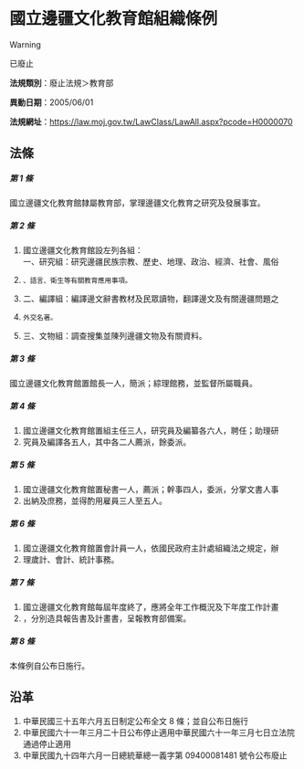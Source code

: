 # 國立邊疆文化教育館組織條例
> [!WARNING]
> 已廢止

**法規類別**：廢止法規＞教育部

**異動日期**：2005/06/01  

**法規網址**：https://law.moj.gov.tw/LawClass/LawAll.aspx?pcode=H0000070



## 法條
##### 第 1 條
國立邊疆文化教育館隸屬教育部，掌理邊疆文化教育之研究及發展事宜。

##### 第 2 條
1. 國立邊疆文化教育館設左列各組：  
一、研究組：研究邊疆民族宗教、歷史、地理、政治、經濟、社會、風俗
1.     、語言、衛生等有關教育應用事項。
1. 二、編譯組：編譯邊文辭書教材及民眾讀物，翻譯邊文及有關邊疆問題之
1.     外交名著。
1. 三、文物組：調查搜集並陳列邊疆文物及有關資料。

##### 第 3 條
國立邊疆文化教育館置館長一人，簡派；綜理館務，並監督所屬職員。

##### 第 4 條
1. 國立邊疆文化教育館置組主任三人，研究員及編纂各六人，聘任；助理研
1. 究員及編譯各五人，其中各二人薦派，餘委派。

##### 第 5 條
1. 國立邊疆文化教育館置秘書一人，薦派；幹事四人，委派，分掌文書人事
1. 出納及庶務，並得酌用雇員三人至五人。

##### 第 6 條
1. 國立邊疆文化教育館置會計員一人，依國民政府主計處組織法之規定，辦
1. 理歲計、會計、統計事務。

##### 第 7 條
1. 國立邊疆文化教育館每屆年度終了，應將全年工作概況及下年度工作計畫
1. ，分別造具報告書及計畫書，呈報教育部備案。

##### 第 8 條
本條例自公布日施行。

## 沿革
1. 中華民國三十五年六月五日制定公布全文 8  條；並自公布日施行
1. 中華民國六十一年三月二十日公布停止適用中華民國六十一年三月七日立法院通過停止適用
1. 中華民國九十四年六月一日總統華總一義字第 09400081481  號令公布廢止
